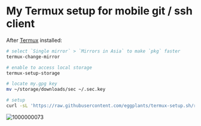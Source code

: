 # My Termux setup for mobile git / ssh client

After [Termux](https://termux.dev) installed:

```bash
# select `Single mirror` > `Mirrors in Asia` to make `pkg` faster
termux-change-mirror

# enable to access local storage
termux-setup-storage

# locate my.gpg key
mv ~/storage/downloads/sec ~/.sec.key

# setup
curl -sL 'https://raw.githubusercontent.com/eggplants/termux-setup.sh/refs/heads/master/termux-setup.sh' | bash
```

![1000000073](https://github.com/user-attachments/assets/f7552932-629c-49f8-a989-7ac5ed82f5c5)
